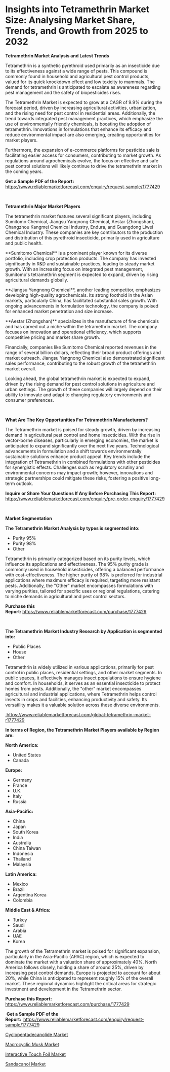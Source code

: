 <p><h1>Insights into Tetramethrin Market Size: Analysing Market Share, Trends, and Growth from 2025 to 2032</h1></p><p><strong>Tetramethrin Market Analysis and Latest Trends</strong></p>
<p><p>Tetramethrin is a synthetic pyrethroid used primarily as an insecticide due to its effectiveness against a wide range of pests. This compound is commonly found in household and agricultural pest control products, valued for its quick knockdown effect and low toxicity to mammals. The demand for tetramethrin is anticipated to escalate as awareness regarding pest management and the safety of biopesticides rises.</p><p>The Tetramethrin Market is expected to grow at a CAGR of 9.9% during the forecast period, driven by increasing agricultural activities, urbanization, and the rising need for pest control in residential areas. Additionally, the trend towards integrated pest management practices, which emphasize the use of environmentally friendly chemicals, is boosting the adoption of tetramethrin. Innovations in formulations that enhance its efficacy and reduce environmental impact are also emerging, creating opportunities for market players.</p><p>Furthermore, the expansion of e-commerce platforms for pesticide sale is facilitating easier access for consumers, contributing to market growth. As regulations around agrochemicals evolve, the focus on effective and safe pest control solutions will likely continue to drive the tetramethrin market in the coming years.</p></p>
<p><strong>Get a Sample PDF of the Report:&nbsp;</strong> <a href="https://www.reliablemarketforecast.com/enquiry/request-sample/1777429?utm_campaign=1197&utm_medium=2&utm_source=Github&utm_content=ia&utm_term=01042025&utm_id=tetramethrin">https://www.reliablemarketforecast.com/enquiry/request-sample/1777429</a></p>
<p>&nbsp;</p>
<p><strong>Tetramethrin Major Market Players</strong></p>
<p><p>The tetramethrin market features several significant players, including Sumitomo Chemical, Jiangsu Yangnong Chemical, Aestar (Zhongshan), Changzhou Kangmei Chemical Industry, Endura, and Guangdong Liwei Chemical Industry. These companies are key contributors to the production and distribution of this pyrethroid insecticide, primarily used in agriculture and public health.</p><p>**Sumitomo Chemical** is a prominent player known for its diverse portfolio, including crop protection products. The company has invested significantly in R&D and sustainable practices, leading to steady market growth. With an increasing focus on integrated pest management, Sumitomo's tetramethrin segment is expected to expand, driven by rising agricultural demands globally.</p><p>**Jiangsu Yangnong Chemical**, another leading competitor, emphasizes developing high-quality agrochemicals. Its strong foothold in the Asian markets, particularly China, has facilitated substantial sales growth. With ongoing advancements in formulation technology, the company is poised for enhanced market penetration and size increase.</p><p>**Aestar (Zhongshan)** specializes in the manufacture of fine chemicals and has carved out a niche within the tetramethrin market. The company focuses on innovation and operational efficiency, which supports competitive pricing and market share growth.</p><p>Financially, companies like Sumitomo Chemical reported revenues in the range of several billion dollars, reflecting their broad product offerings and market outreach. Jiangsu Yangnong Chemical also demonstrated significant sales performance, contributing to the robust growth of the tetramethrin market overall.</p><p>Looking ahead, the global tetramethrin market is expected to expand, driven by the rising demand for pest control solutions in agriculture and urban settings. The growth of these companies will largely depend on their ability to innovate and adapt to changing regulatory environments and consumer preferences.</p></p>
<p>&nbsp;</p>
<p><strong>What Are The Key Opportunities For Tetramethrin Manufacturers?</strong></p>
<p><p>The Tetramethrin market is poised for steady growth, driven by increasing demand in agricultural pest control and home insecticides. With the rise in vector-borne diseases, particularly in emerging economies, the market is anticipated to expand significantly over the next five years. Technological advancements in formulation and a shift towards environmentally sustainable solutions enhance product appeal. Key trends include the integration of Tetramethrin in combined formulations with other pesticides for synergistic effects. Challenges such as regulatory scrutiny and environmental concerns may impact growth; however, innovations and strategic partnerships could mitigate these risks, fostering a positive long-term outlook.</p></p>
<p><strong>Inquire or Share Your Questions If Any Before Purchasing This Report:</strong> <a href="https://www.reliablemarketforecast.com/enquiry/pre-order-enquiry/1777429?utm_campaign=1197&utm_medium=2&utm_source=Github&utm_content=ia&utm_term=01042025&utm_id=tetramethrin">https://www.reliablemarketforecast.com/enquiry/pre-order-enquiry/1777429</a></p>
<p>&nbsp;</p>
<p><strong>Market Segmentation</strong></p>
<p><strong>The Tetramethrin Market Analysis by types is segmented into:</strong></p>
<p><ul><li>Purity 95%</li><li>Purity 98%</li><li>Other</li></ul></p>
<p><p>Tetramethrin is primarily categorized based on its purity levels, which influence its applications and effectiveness. The 95% purity grade is commonly used in household insecticides, offering a balanced performance with cost-effectiveness. The higher purity of 98% is preferred for industrial applications where maximum efficacy is required, targeting more resistant pests. Additionally, the "Other" market encompasses formulations with varying purities, tailored for specific uses or regional regulations, catering to niche demands in agricultural and pest control sectors.</p></p>
<p><strong>Purchase this Report:&nbsp;</strong><a href="https://www.reliablemarketforecast.com/purchase/1777429?utm_campaign=1197&utm_medium=2&utm_source=Github&utm_content=ia&utm_term=01042025&utm_id=tetramethrin">https://www.reliablemarketforecast.com/purchase/1777429</a></p>
<p>&nbsp;</p>
<p><strong>The Tetramethrin Market Industry Research by Application is segmented into:</strong></p>
<p><ul><li>Public Places</li><li>House</li><li>Other</li></ul></p>
<p><p>Tetramethrin is widely utilized in various applications, primarily for pest control in public places, residential settings, and other market segments. In public spaces, it effectively manages insect populations to ensure hygiene and comfort. In households, it serves as an essential insecticide to protect homes from pests. Additionally, the "other" market encompasses agricultural and industrial applications, where Tetramethrin helps control insects in crops and facilities, enhancing productivity and safety. Its versatility makes it a valuable solution across these diverse environments.</p></p>
<p><a href="https://www.reliablemarketforecast.com/global-tetramethrin-market-r1777429?utm_campaign=1197&utm_medium=2&utm_source=Github&utm_content=ia&utm_term=01042025&utm_id=tetramethrin">&nbsp;https://www.reliablemarketforecast.com/global-tetramethrin-market-r1777429</a></p>
<p><strong>In terms of Region, the Tetramethrin Market Players available by Region are:</strong></p>
<p>
    <p> <strong> North America: </strong>
        <ul>
            <li>United States</li>
            <li>Canada</li>
        </ul>
        </p> 
    <p> <strong> Europe: </strong>
        <ul>
            <li>Germany</li>
            <li>France</li>
            <li>U.K.</li>
            <li>Italy</li>
            <li>Russia</li>
        </ul>
        </p> 
    <p> <strong> Asia-Pacific: </strong>
        <ul>
            <li>China</li>
            <li>Japan</li>
            <li>South Korea</li>
            <li>India</li>
            <li>Australia</li>
            <li>China Taiwan</li>
            <li>Indonesia</li>
            <li>Thailand</li>
            <li>Malaysia</li>
        </ul>
        </p> 
    <p> <strong> Latin America: </strong>
        <ul>
            <li>Mexico</li>
            <li>Brazil</li>
            <li>Argentina Korea</li>
            <li>Colombia</li>
        </ul>
        </p> 
    <p> <strong> Middle East & Africa: </strong>
        <ul>
            <li>Turkey</li>
            <li>Saudi</li>
            <li>Arabia</li>
            <li>UAE</li>
            <li>Korea</li>
        </ul>
    </p>
    </p>
<p><p>The growth of the Tetramethrin market is poised for significant expansion, particularly in the Asia-Pacific (APAC) region, which is expected to dominate the market with a valuation share of approximately 40%. North America follows closely, holding a share of around 25%, driven by increasing pest control demands. Europe is projected to account for about 20%, while China is anticipated to represent roughly 15% of the overall market. These regional dynamics highlight the critical areas for strategic investment and development in the Tetramethrin sector.</p></p>
<p><strong>Purchase this Report: </strong><a href="https://www.reliablemarketforecast.com/purchase/1777429?utm_campaign=1197&utm_medium=2&utm_source=Github&utm_content=ia&utm_term=01042025&utm_id=tetramethrin">https://www.reliablemarketforecast.com/purchase/1777429</a></p>
<p>&nbsp;<strong>Get a Sample PDF of the Report:&nbsp;&nbsp;</strong><a href="https://www.reliablemarketforecast.com/enquiry/request-sample/1777429?utm_campaign=1197&utm_medium=2&utm_source=Github&utm_content=ia&utm_term=01042025&utm_id=tetramethrin">https://www.reliablemarketforecast.com/enquiry/request-sample/1777429</a></p>
<p><strong></strong></p>
<p><p><a href="https://github.com/prosalinda88/Market-Research-Report-List-7/blob/main/cyclopentadecanolide-market.md?utm_campaign=1197&utm_medium=2&utm_source=Github&utm_content=ia&utm_term=01042025&utm_id=tetramethrin">Cyclopentadecanolide Market</a></p><p><a href="https://github.com/BrandonBrown3773/Market-Research-Report-List-1/blob/main/macrocyclic-musk-market.md?utm_campaign=1197&utm_medium=2&utm_source=Github&utm_content=ia&utm_term=01042025&utm_id=tetramethrin">Macrocyclic Musk Market</a></p><p><a href="https://github.com/kakeryttri0c/Market-Research-Report-List-1/blob/main/interactive-touch-foil-market.md?utm_campaign=1197&utm_medium=2&utm_source=Github&utm_content=ia&utm_term=01042025&utm_id=tetramethrin">Interactive Touch Foil Market</a></p><p><a href="https://github.com/sleeprudantf/Market-Research-Report-List-1/blob/main/sandacanol-market.md?utm_campaign=1197&utm_medium=2&utm_source=Github&utm_content=ia&utm_term=01042025&utm_id=tetramethrin">Sandacanol Market</a></p></p>